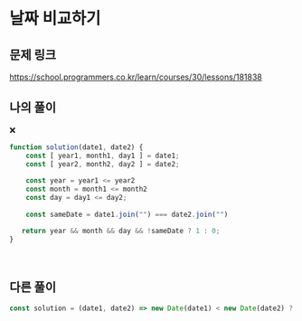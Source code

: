 # 날짜 비교하기

## 문제 링크

https://school.programmers.co.kr/learn/courses/30/lessons/181838
<br>

## 나의 풀이
❌
```js
function solution(date1, date2) {
    const [ year1, month1, day1 ] = date1;
    const [ year2, month2, day2 ] = date2;
    
    const year = year1 <= year2
    const month = month1 <= month2
    const day = day1 <= day2;
    
    const sameDate = date1.join("") === date2.join("")

   return year && month && day && !sameDate ? 1 : 0;
}
```
<br>

## 다른 풀이

```js
const solution = (date1, date2) => new Date(date1) < new Date(date2) ? 1 : 0
```
